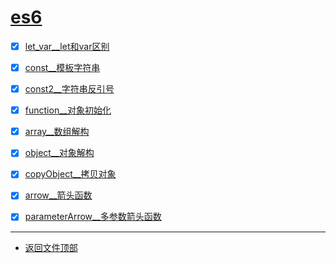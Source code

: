 
# [es6](../README.md)

- [x] [let_var__let和var区别](let_var.html)
- [x] [const__模板字符串](const.html)
- [x] [const2__字符串反引号](const2.html)
- [x] [function__对象初始化](function.html)

- [x] [array__数组解构](array.html)
- [x] [object__对象解构](object.html)
- [x] [copyObject__拷贝对象](copyObject.html)

- [x] [arrow__箭头函数](arrow.html)
- [x] [parameterArrow__多参数箭头函数](parameterArrow.html)

-----------------

- [返回文件顶部](../README.md)


